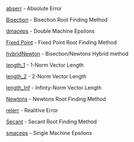 [abserr](https://github.com/jakeat555/math4610/blob/master/SoftwareManual/abserr.md) - Absolute Error

[Bisection](https://github.com/jakeat555/math4610/blob/master/SoftwareManual/Bisection.md) - Bisection Root Finding Method

[dmaceps](https://github.com/jakeat555/math4610/blob/master/SoftwareManual/dmaceps.md) - Double Machine Epsilons

[Fixed Point](https://github.com/jakeat555/math4610/blob/master/SoftwareManual/FixedPoint.md) - Fixed Point Root Finding Method

[hybridNewton](https://github.com/jakeat555/math4610/blob/master/SoftwareManual/hybridNewton.md) - Bisection/Newtons Hybrid method

[length_1](https://github.com/jakeat555/math4610/blob/master/SoftwareManual/length_1.md) - 1-Norm Vector Length

[length_2](https://github.com/jakeat555/math4610/blob/master/SoftwareManual/length_2.md) - 2-Norm Vector Length

[length_Inf](https://github.com/jakeat555/math4610/blob/master/SoftwareManual/length_Inf.md) - Infinty-Norm Vector Length

[Newtons](https://github.com/jakeat555/math4610/blob/master/SoftwareManual/Newtons.md) - Newtons Root Finding Method

[relerr](https://github.com/jakeat555/math4610/blob/master/SoftwareManual/relerr.md) - Realitive Error

[Secant](https://github.com/jakeat555/math4610/blob/master/SoftwareManual/Secant.md) - Secant Root Finding Method

[smaceps](https://github.com/jakeat555/math4610/blob/master/SoftwareManual/smaceps.md) - Single Machine Epsilons

